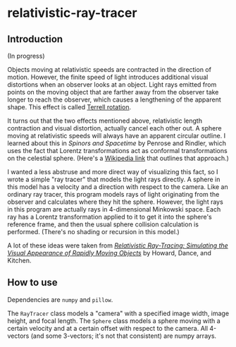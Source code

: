 # relativistic-ray-tracer

## Introduction

(In progress)

Objects moving at relativistic speeds are contracted in the direction of motion.
However, the finite speed of light introduces additional visual distortions when an observer looks at an object.
Light rays emitted from points on the moving object that are farther away from the observer take longer to reach the observer, which causes a lengthening of the apparent shape.
This effect is called [Terrell rotation](https://en.wikipedia.org/wiki/Terrell_rotation).

It turns out that the two effects mentioned above, relativistic length contraction and visual distortion, actually cancel each other out.
A sphere moving at relativistic speeds will always have an apparent circular outline.
I learned about this in *Spinors and Spacetime* by Penrose and Rindler, which uses the fact that Lorentz transformations act as conformal transformations on the celestial sphere.
(Here's a [Wikipedia link](https://en.wikipedia.org/wiki/Lorentz_group#Relation_to_the_M.C3.B6bius_group) that outlines that approach.)

I wanted a less abstruse and more direct way of visualizing this fact, so I wrote a simple "ray tracer" that models the light rays directly.
A sphere in this model has a velocity and a direction with respect to the camera.
Like an ordinary ray tracer, this program models rays of light originating from the observer and calculates where they hit the sphere.
However, the light rays in this program are actually rays in 4-dimensional Minkowski space.
Each ray has a Lorentz transformation applied to it to get it into the sphere's reference frame, and then the usual sphere collision calculation is performed.
(There's no shading or recursion in this model.)

A lot of these ideas were taken from [_Relativistic Ray-Tracing: Simulating the Visual Appearance of Rapidly Moving Objects_](https://www.researchgate.net/publication/2574193_Relativistic_Ray-Tracing_Simulating_the_Visual_Appearance_of_Rapidly_Moving_Objects) by Howard, Dance, and Kitchen.

## How to use

Dependencies are `numpy` and `pillow`.

The `RayTracer` class models a "camera" with a specified image width, image height, and focal length. The `Sphere` class models a sphere moving with a certain velocity and at a certain offset with respect to the camera. All 4-vectors (and some 3-vectors; it's not that consistent) are numpy arrays.


